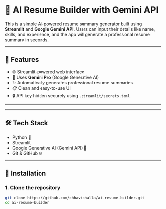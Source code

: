 # 🧠 AI Resume Builder with Gemini API

This is a simple AI-powered resume summary generator built using **Streamlit** and **Google Gemini API**. Users can input their details like name, skills, and experience, and the app will generate a professional resume summary in seconds.

---

## 🚀 Features

- 🌐 Streamlit-powered web interface
- 🧠 Uses **Gemini Pro** (Google Generative AI)
- ✨ Automatically generates professional resume summaries
- 📋 Clean and easy-to-use UI
- 🔒 API key hidden securely using `.streamlit/secrets.toml`

---


---

## 🛠️ Tech Stack

- Python 🐍
- Streamlit 
- Google Generative AI (Gemini API) 🧠
- Git & GitHub 🌐

---

## 🧰 Installation

### 1. Clone the repository
```bash
git clone https://github.com/chhavibhalla/ai-resume-builder.git
cd ai-resume-builder
